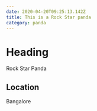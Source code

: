 ```yaml
---
date: 2020-04-20T09:25:13.142Z
title: This is a Rock Star panda
category: panda
---
```

# Heading
Rock Star Panda

## Location
Bangalore